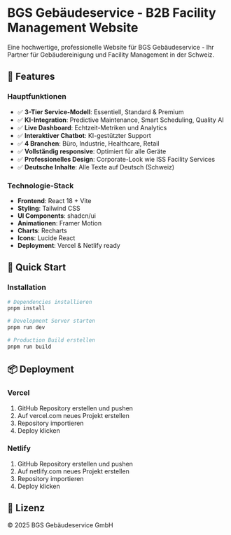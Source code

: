 # BGS Gebäudeservice - B2B Facility Management Website

Eine hochwertige, professionelle Website für BGS Gebäudeservice - Ihr Partner für Gebäudereinigung und Facility Management in der Schweiz.

## 🌟 Features

### Hauptfunktionen
- ✅ **3-Tier Service-Modell**: Essentiell, Standard & Premium
- ✅ **KI-Integration**: Predictive Maintenance, Smart Scheduling, Quality AI
- ✅ **Live Dashboard**: Echtzeit-Metriken und Analytics
- ✅ **Interaktiver Chatbot**: KI-gestützter Support
- ✅ **4 Branchen**: Büro, Industrie, Healthcare, Retail
- ✅ **Vollständig responsive**: Optimiert für alle Geräte
- ✅ **Professionelles Design**: Corporate-Look wie ISS Facility Services
- ✅ **Deutsche Inhalte**: Alle Texte auf Deutsch (Schweiz)

### Technologie-Stack
- **Frontend**: React 18 + Vite
- **Styling**: Tailwind CSS
- **UI Components**: shadcn/ui
- **Animationen**: Framer Motion
- **Charts**: Recharts
- **Icons**: Lucide React
- **Deployment**: Vercel & Netlify ready

## 🚀 Quick Start

### Installation

```bash
# Dependencies installieren
pnpm install

# Development Server starten
pnpm run dev

# Production Build erstellen
pnpm run build
```

## 📦 Deployment

### Vercel

1. GitHub Repository erstellen und pushen
2. Auf vercel.com neues Projekt erstellen
3. Repository importieren
4. Deploy klicken

### Netlify

1. GitHub Repository erstellen und pushen
2. Auf netlify.com neues Projekt erstellen
3. Repository importieren
4. Deploy klicken

## 📄 Lizenz

© 2025 BGS Gebäudeservice GmbH
